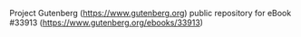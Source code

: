 Project Gutenberg (https://www.gutenberg.org) public repository for eBook #33913 (https://www.gutenberg.org/ebooks/33913)
